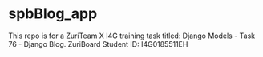 # spbBlog_app
This repo is for a ZuriTeam X I4G training task titled: Django Models - Task 76 - Django Blog.
ZuriBoard Student ID: I4G0185511EH
